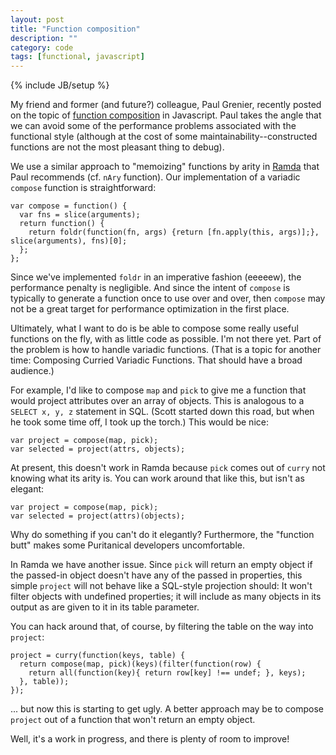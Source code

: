 ```yaml
---
layout: post
title: "Function composition"
description: ""
category: code
tags: [functional, javascript]
---
```

{% include JB/setup %}

My friend and former (and future?) colleague, Paul Grenier, recently posted on the topic of [function composition](http://autosponge.github.io/blog/2013/02/09/variadic-composition-without-recursion/) in Javascript. Paul takes the angle that we can avoid some of the performance problems associated with the functional style (although at the cost of some maintainability--constructed functions are not the most pleasant thing to debug).

We use a similar approach to "memoizing" functions by arity in [Ramda](https://github.com/CrossEye/ramda) that Paul recommends (cf. `nAry` function). Our implementation of a variadic `compose` function is straightforward:

    var compose = function() { 
      var fns = slice(arguments);
      return function() {
        return foldr(function(fn, args) {return [fn.apply(this, args)];}, slice(arguments), fns)[0];
      };
    };

Since we've implemented `foldr` in an imperative fashion (eeeeew), the performance penalty is negligible. And since the intent of `compose` is typically to generate a function once to use over and over, then `compose` may not be a great target for performance optimization in the first place. 

Ultimately, what I want to do is be able to compose some really useful functions on the fly, with as little code as possible. I'm not there yet. Part of the problem is how to handle variadic functions. (That is a topic for another time: Composing Curried Variadic Functions. That should have a broad audience.)

For example, I'd like to compose `map` and `pick` to give me a function that would project attributes over an array of objects. This is analogous to a `SELECT x, y, z` statement in SQL. (Scott started down this road, but when he took some time off, I took up the torch.) This would be nice:

    var project = compose(map, pick);
    var selected = project(attrs, objects);

At present, this doesn't work in Ramda because `pick` comes out of `curry` not knowing what its arity is. You can work around that like this, but isn't as elegant:

    var project = compose(map, pick);
    var selected = project(attrs)(objects);

Why do something if you can't do it elegantly? Furthermore, the "function butt" makes some Puritanical developers uncomfortable. 

In Ramda we have another issue. Since `pick` will return an empty object if the passed-in object doesn't have any of the passed in properties, this simple `project` will not behave like a SQL-style projection should: It won't filter objects with undefined properties; it will include as many objects in its output as are given to it in its table parameter.

You can hack around that, of course, by filtering the table on the way into `project`:

    project = curry(function(keys, table) {
      return compose(map, pick)(keys)(filter(function(row) {
        return all(function(key){ return row[key] !== undef; }, keys);
      }, table));
    });

... but now this is starting to get ugly. A better approach may be to compose `project` out of a function that won't return an empty object.

Well, it's a work in progress, and there is plenty of room to improve!






